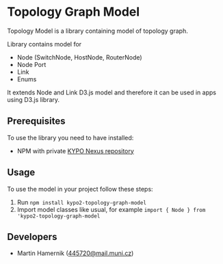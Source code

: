 # Topology Graph Model

Topology Model is a library containing model of topology graph.

Library contains model for 

* Node (SwitchNode, HostNode, RouterNode)
* Node Port
* Link
* Enums

It extends Node and Link D3.js model and therefore it can be used in apps using D3.js library.

## Prerequisites
To use the library you need to have installed:
* NPM with private [KYPO Nexus repository](https://projects.ics.muni.cz/projects/kbase/knowledgebase/articles/153)

## Usage
To use the model in your project follow these steps:
1. Run `npm install kypo2-topology-graph-model`
2. Import model classes like usual, for example `import { Node } from 'kypo2-topology-graph-model`

## Developers

* Martin Hamernik (445720@mail.muni.cz)
